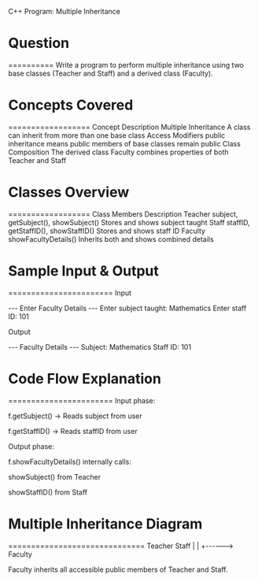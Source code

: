 C++ Program: Multiple Inheritance

# Question
==========
Write a program to perform multiple inheritance using two base classes (Teacher and Staff) and a derived class (Faculty).



# Concepts Covered
==================
Concept	Description
Multiple Inheritance	A class can inherit from more than one base class
Access Modifiers	public inheritance means public members of base classes remain public
Class Composition	The derived class Faculty combines properties of both Teacher and Staff



# Classes Overview
==================
Class	Members	Description
Teacher	subject, getSubject(), showSubject()	Stores and shows subject taught
Staff	staffID, getStaffID(), showStaffID()	Stores and shows staff ID
Faculty	showFacultyDetails()	Inherits both and shows combined details



# Sample Input & Output
=======================
Input

--- Enter Faculty Details ---
Enter subject taught: Mathematics
Enter staff ID: 101

Output

--- Faculty Details ---
Subject: Mathematics
Staff ID: 101



# Code Flow Explanation
=======================
Input phase:

f.getSubject() → Reads subject from user

f.getStaffID() → Reads staffID from user

Output phase:

f.showFacultyDetails() internally calls:

showSubject() from Teacher

showStaffID() from Staff



# Multiple Inheritance Diagram
==============================
   Teacher       Staff
      |             |
      +------> Faculty
	  
Faculty inherits all accessible public members of Teacher and Staff.
